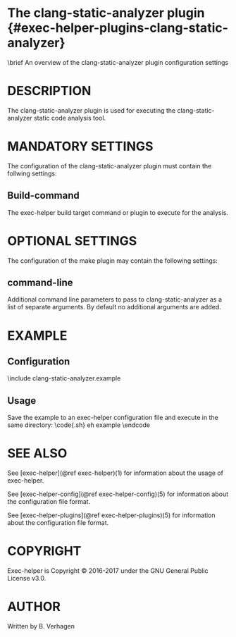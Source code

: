 The clang-static-analyzer plugin  {#exec-helper-plugins-clang-static-analyzer}
=========================
\brief An overview of the clang-static-analyzer plugin configuration settings

# DESCRIPTION
The clang-static-analyzer plugin is used for executing the clang-static-analyzer static code analysis tool.

# MANDATORY SETTINGS
The configuration of the clang-static-analyzer plugin must contain the follwing settings:

## Build-command
The exec-helper build target command or plugin to execute for the analysis.

# OPTIONAL SETTINGS
The configuration of the make plugin may contain the following settings:
 
## command-line
Additional command line parameters to pass to clang-static-analyzer as a list of separate arguments. By default no additional arguments are added.

# EXAMPLE
## Configuration
\include clang-static-analyzer.example

## Usage
Save the example to an exec-helper configuration file and execute in the same directory:
\code{.sh}
eh example
\endcode

# SEE ALSO
See [exec-helper](@ref exec-helper)(1) for information about the usage of exec-helper.

See [exec-helper-config](@ref exec-helper-config)(5) for information about the configuration file format.

See [exec-helper-plugins](@ref exec-helper-plugins)(5) for information about the configuration file format.

# COPYRIGHT
Exec-helper is Copyright &copy; 2016-2017 under the GNU General Public License v3.0.

# AUTHOR
Written by B. Verhagen
